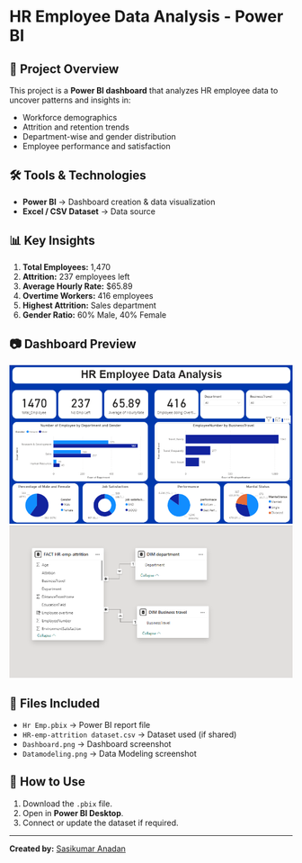 # HR Employee Data Analysis - Power BI

## 📌 Project Overview
This project is a **Power BI dashboard** that analyzes HR employee data to uncover patterns and insights in:
- Workforce demographics
- Attrition and retention trends
- Department-wise and gender distribution
- Employee performance and satisfaction

## 🛠 Tools & Technologies
- **Power BI** → Dashboard creation & data visualization
- **Excel / CSV Dataset** → Data source

## 📊 Key Insights
1. **Total Employees:** 1,470
2. **Attrition:** 237 employees left
3. **Average Hourly Rate:** $65.89
4. **Overtime Workers:** 416 employees
5. **Highest Attrition:** Sales department
6. **Gender Ratio:** 60% Male, 40% Female

## 📷 Dashboard Preview
![HR Employee Data Analysis](Dashboard.png)
![HR Employee Data Analysis](Datamodeling.png)

## 📂 Files Included
- `Hr Emp.pbix` → Power BI report file
- `HR-emp-attrition dataset.csv` → Dataset used (if shared)
- `Dashboard.png` → Dashboard screenshot
- `Datamodeling.png` → Data Modeling screenshot

## 🚀 How to Use
1. Download the `.pbix` file.
2. Open in **Power BI Desktop**.
3. Connect or update the dataset if required.

---
**Created by:** [Sasikumar Anadan](https://github.com/Sasikumar69)
